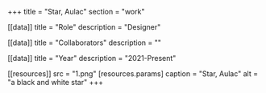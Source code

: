 +++
title = "Star, Aulac"
section = "work"

[[data]]
title = "Role"
description = "Designer"

[[data]]
title = "Collaborators"
description = ""

[[data]]
title = "Year"
description = "2021-Present"

[[resources]]
src = "1.png"
[resources.params]
caption = "Star, Aulac"
alt = "a black and white star"
+++

